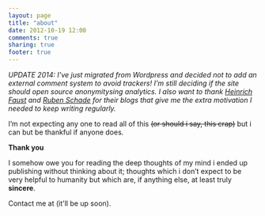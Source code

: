 ```yaml
---
layout: page
title: "about"
date: 2012-10-19 12:00
comments: true
sharing: true
footer: true
---
```


*UPDATE 2014: I've just migrated from Wordpress and decided not to add an external comment system to avoid trackers! I'm still deciding if the site should open source anonymitysing analytics. I also want to thank [Heinrich Faust](http://hfaust.me/) and [Ruben Schade](http://rubenerd.com/) for their blogs that give me the extra motivation I needed to keep writing regularly.*

I’m not expecting any one to read all of this <del>(or should i say, this crap)</del> but i can but be thankful if anyone does.

**Thank you**

I somehow owe you for reading the deep thoughts of my mind i ended up publishing without thinking about it; thoughts which i don’t expect to be very helpful to humanity but which are, if anything else, at least truly **sincere**.

Contact me at (it'll be up soon).


